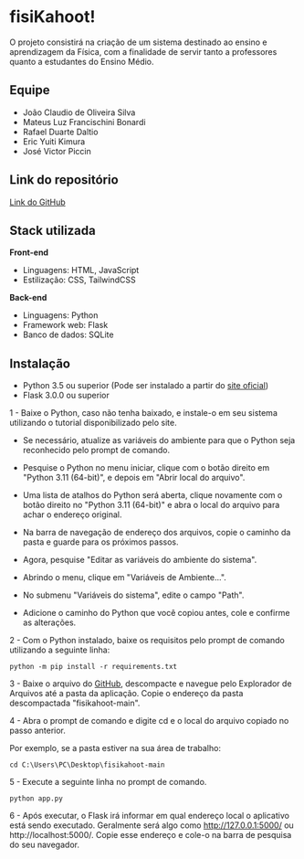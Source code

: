 
# fisiKahoot!
O projeto consistirá na criação de um sistema destinado ao ensino e aprendizagem da Física, com a finalidade de servir tanto a professores quanto a estudantes do Ensino Médio.
## Equipe

- João Claudio de Oliveira Silva
- Mateus Luz Francischini Bonardi
- Rafael Duarte Daltio
- Eric Yuiti Kimura
- José Victor Piccin
## Link do repositório

[Link do GitHub](https://github.com/JoaoClaudioSilva/certificadora)
## Stack utilizada

**Front-end**
- Linguagens: HTML, JavaScript
- Estilização: CSS, TailwindCSS

**Back-end** 
- Linguagens: Python
- Framework web: Flask
- Banco de dados: SQLite

## Instalação

- Python 3.5 ou superior (Pode ser instalado a partir do [site oficial](https://www.python.org/downloads/))
- Flask 3.0.0 ou superior

1 - Baixe o Python, caso não tenha baixado, e instale-o em seu sistema utilizando o tutorial disponibilizado pelo site.

- Se necessário, atualize as variáveis do ambiente para que o Python seja reconhecido pelo prompt de comando.

- Pesquise o Python no menu iniciar, clique com o botão direito em "Python 3.11 (64-bit)", e depois em "Abrir local do arquivo".

- Uma lista de atalhos do Python será aberta, clique novamente com o botão direito no "Python 3.11 (64-bit)" e abra o local do arquivo para achar o endereço original.

- Na barra de navegação de endereço dos arquivos, copie o caminho da pasta e guarde para os próximos passos.

- Agora, pesquise "Editar as variáveis do ambiente do sistema".

- Abrindo o menu, clique em "Variáveis de Ambiente...".

- No submenu "Variáveis do sistema", edite o campo "Path".

- Adicione o caminho do Python que você copiou antes, cole e confirme as alterações. 

2 - Com o Python instalado, baixe os requisitos pelo prompt de comando utilizando a seguinte linha:
```shell
python -m pip install -r requirements.txt
```

3 - Baixe o arquivo do [GitHub](https://github.com/JoaoClaudioSilva/fisikahoot), descompacte e navegue pelo Explorador de Arquivos até a pasta da aplicação. Copie o endereço da pasta descompactada "fisikahoot-main".

4 - Abra o prompt de comando e digite cd e o local do arquivo copiado no passo anterior.

Por exemplo, se a pasta estiver na sua área de trabalho:
```shell
cd C:\Users\PC\Desktop\fisikahoot-main
```
5 - Execute a seguinte linha no prompt de comando.
```shell
python app.py
```

6 - Após executar, o Flask irá informar em qual endereço local o aplicativo está sendo executado. Geralmente será algo como http://127.0.0.1:5000/ ou http://localhost:5000/. Copie esse endereço e cole-o na barra de pesquisa do seu navegador.
